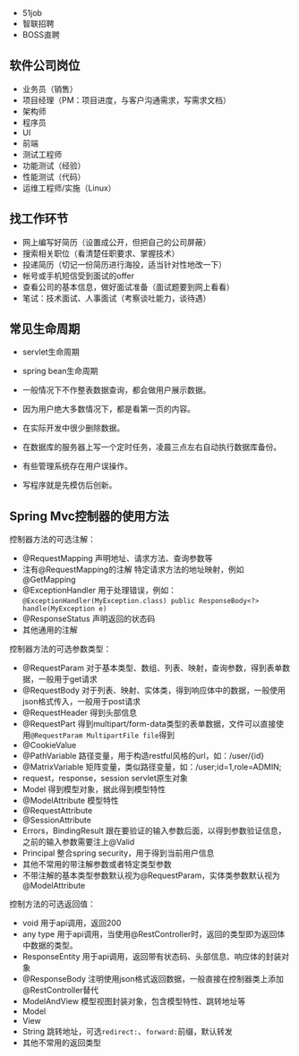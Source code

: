 * 51job
* 智联招聘
* BOSS直聘

## 软件公司岗位

* 业务员（销售）
* 项目经理（PM：项目进度，与客户沟通需求，写需求文档）
* 架构师
* 程序员
* UI
* 前端
* 测试工程师
* 功能测试（经验）
* 性能测试（代码）
* 运维工程师/实施（Linux）

## 找工作环节

* 网上编写好简历（设置成公开，但把自己的公司屏蔽）
* 搜索相关职位（看清楚任职要求、掌握技术）
* 投递简历（切记一份简历进行海投，适当针对性地改一下）
* 帐号或手机短信受到面试的offer
* 查看公司的基本信息，做好面试准备（面试题要到网上看看）
* 笔试：技术面试、人事面试（考察谈吐能力，谈待遇）

## 常见生命周期

* servlet生命周期
* spring bean生命周期 

* 一般情况下不作整表数据查询，都会做用户展示数据。
* 因为用户绝大多数情况下，都是看第一页的内容。

* 在实际开发中很少删除数据。
* 在数据库的服务器上写一个定时任务，凌晨三点左右自动执行数据库备份。
* 有些管理系统存在用户误操作。

* 写程序就是先模仿后创新。

## Spring Mvc控制器的使用方法

控制器方法的可选注解：

* @RequestMapping 声明地址、请求方法、查询参数等
* 注有@RequestMapping的注解 特定请求方法的地址映射，例如@GetMapping
* @ExceptionHandler 用于处理错误，例如：`@ExceptionHandler(MyException.class) public ResponseBody<?> handle(MyException e)`
* @ResponseStatus 声明返回的状态码
* 其他通用的注解

控制器方法的可选参数类型：

* @RequestParam 对于基本类型、数组、列表、映射，查询参数，得到表单数据，一般用于get请求
* @RequestBody 对于列表、映射、实体类，得到响应体中的数据，一般使用json格式传入，一般用于post请求
* @RequestHeader 得到头部信息
* @RequestPart 得到multipart/form-data类型的表单数据，文件可以直接使用`@RequestParam MultipartFile file`得到
* @CookieValue 
* @PathVariable 路径变量，用于构造restful风格的url，如：/user/{id}
* @MatrixVariable 矩阵变量，类似路径变量，如：/user;id=1,role=ADMIN;
* request，response，session servlet原生对象
* Model 得到模型对象，据此得到模型特性
* @ModelAttribute 模型特性
* @RequestAttribute
* @SessionAttribute
* Errors，BindingResult 跟在要验证的输入参数后面，以得到参数验证信息，之前的输入参数需要注上@Valid
* Principal 整合spring security，用于得到当前用户信息
* 其他不常用的带注解参数或者特定类型参数
* 不带注解的基本类型参数默认视为@RequestParam，实体类参数默认视为@ModelAttribute

控制方法的可选返回值：

* void 用于api调用，返回200
* any type 用于api调用，当使用@RestController时，返回的类型即为返回体中数据的类型。
* ResponseEntity 用于api调用，返回带有状态码、头部信息、响应体的封装对象
* @ResponseBody 注明使用json格式返回数据，一般直接在控制器类上添加@RestController替代
* ModelAndView 模型视图封装对象，包含模型特性、跳转地址等
* Model
* View
* String 跳转地址，可选`redirect:`、`forward:`前缀，默认转发
* 其他不常用的返回类型
